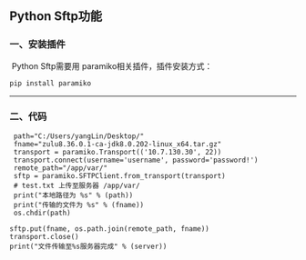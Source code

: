 ## Python Sftp功能

### 一、安装插件

​	Python Sftp需要用 paramiko相关插件，插件安装方式：

~~~python
pip install paramiko
~~~

---

### 二、代码

	 path="C:/Users/yangLin/Desktop/"
	 fname="zulu8.36.0.1-ca-jdk8.0.202-linux_x64.tar.gz"
	 transport = paramiko.Transport(('10.7.130.30', 22))
	 transport.connect(username='username', password='password!')
	 remote_path="/app/var/"
	 sftp = paramiko.SFTPClient.from_transport(transport)
	 # test.txt 上传至服务器 /app/var/
	 print("本地路径为 %s" % (path))
	 print("传输的文件为 %s" % (fname))
	 os.chdir(path)
	
	sftp.put(fname, os.path.join(remote_path, fname))
	transport.close()
	print("文件传输至%s服务器完成" % (server))
